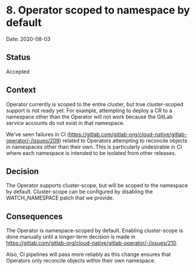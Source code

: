 # 8. Operator scoped to namespace by default

Date: 2020-08-03

## Status

Accepted

## Context

Operator currently is scoped to the entire cluster, but true cluster-scoped support is not ready yet. For example, attempting
to deploy a CR to a namespace other than the Operator will not work because the GitLab service accounts do not exist in that
namespace.

We've seen failures in CI (https://gitlab.com/gitlab-org/cloud-native/gitlab-operator/-/issues/209) related to Operators attempting
to reconcile objects in namespaces other than their own. This is particularly undesirable in CI where each namespace is intended
to be isolated from other releases.

## Decision

The Operator supports cluster-scope, but will be scoped to the namespace by default.
Cluster-scope can be configured by disabling the WATCH_NAMESPACE patch that we provide.

## Consequences

The Operator is namespace-scoped by default. Enabling cluster-scope is done manually until a longer-term decision is made in
https://gitlab.com/gitlab-org/cloud-native/gitlab-operator/-/issues/210.

Also, CI pipelines will pass more reliably as this change ensures that Operators only reconcile objects within their own namespace.
